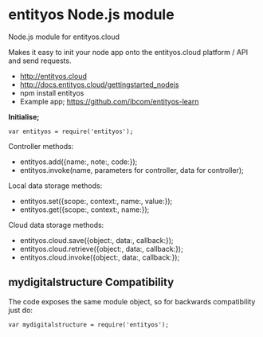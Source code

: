 entityos Node.js module
====================================

Node.js module for entityos.cloud

Makes it easy to init your node app onto the entityos.cloud platform / API and send requests.

- http://entityos.cloud
- http://docs.entityos.cloud/gettingstarted_nodejs
- npm install entityos
- Example app; https://github.com/ibcom/entityos-learn

<!-- end of the list -->

**Initialise;**

`var entityos = require('entityos');`

Controller methods:
- entityos.add({name:, note:, code:});
- entityos.invoke(name, parameters for controller, data for controller);

<!-- end of the list -->

Local data storage methods:
- entityos.set({scope:, context:, name:, value:});
- entityos.get({scope:, context:, name:});

<!-- end of the list -->

Cloud data storage methods:
- entityos.cloud.save({object:, data:, callback:});
- entityos.cloud.retrieve({object:, data:, callback:});
- entityos.cloud.invoke({object:, data:, callback:});

<!-- end of the list -->

## mydigitalstructure Compatibility

The code exposes the same module object, so for backwards compatibility just do:

`var mydigitalstructure = require('entityos');`